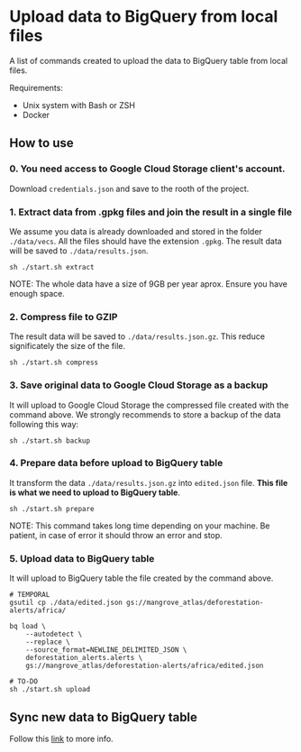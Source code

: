 # Upload data to BigQuery from local files

A list of commands created to upload the data to BigQuery table from local files.

Requirements:

* Unix system with Bash or ZSH
* Docker

## How to use

### 0. You need access to Google Cloud Storage client's account.

Download `credentials.json` and save to the rooth of the project.

### 1. Extract data from .gpkg files and join the result in a single file

We assume you data is already downloaded and stored in the folder `./data/vecs`. All the files should have the extension `.gpkg`.
The result data will be saved to `./data/results.json`.

```
sh ./start.sh extract
```

NOTE: The whole data have a size of 9GB per year aprox. Ensure you have enough space.

### 2. Compress file to GZIP

The result data will be saved to `./data/results.json.gz`. This reduce significately the size of the file.

```
sh ./start.sh compress
```

### 3. Save original data to Google Cloud Storage as a backup

It will upload to Google Cloud Storage the compressed file created with the command above. We strongly recommends to store a backup of the data following this way:

```
sh ./start.sh backup
```

### 4. Prepare data before upload to BigQuery table

It transform the data `./data/results.json.gz` into `edited.json` file. **This file is what we need to upload to BigQuery table**.

```
sh ./start.sh prepare
```
NOTE: This command takes long time depending on your machine. Be patient, in case of error it should throw an error and stop.

### 5. Upload data to BigQuery table

It will upload to BigQuery table the file created by the command above.

```
# TEMPORAL
gsutil cp ./data/edited.json gs://mangrove_atlas/deforestation-alerts/africa/

bq load \
    --autodetect \
    --replace \
    --source_format=NEWLINE_DELIMITED_JSON \
    deforestation_alerts.alerts \
    gs://mangrove_atlas/deforestation-alerts/africa/edited.json

# TO-DO
sh ./start.sh upload 
```

## Sync new data to BigQuery table

Follow this [link](../sync-alerts) to more info.
